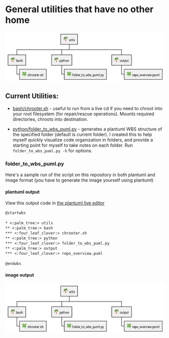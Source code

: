 # General utilities that have no other home

![](output/repo_overview.png)

## Current Utilities:

- [bash/chrooter.sh](bash/chrooter.sh) - useful to run from a live cd if you need to chroot into your root filesystem (for repair/rescue operations).  Mounts required directories, chroots into destination.

- [python/folder_to_wbs_puml.py](python/folder_to_wbs_puml.py) - generates a plantuml WBS structure of the specified folder (default is current folder).  I created this to help myself quickly visualize code organization in folders, and provide a starting point for myself to take notes on each folder.  Run `folder_to_wbs_puml.py -h` for options.

### folder_to_wbs_puml.py

Here's a sample run of the script on this repository in both plantuml and image format (you have to generate the image yourself using plantuml)

#### plantuml output

View this output code in [the plantuml live editor](http://www.plantuml.com/plantuml/duml/TOv12eGm34NtFOLh5nv0Xi6RXAef5Q89QQ9u-sct8-x22-_nfs9HxPfB27tt6INI3gQ8uxTpswY4_X_FiUHA6qxi2eGnmK9yejRlafNPK8UIdwhSblbubnFJYWh6K0U1-4w3tCyCkudRUqPH6DfzRdWDBHF2XCTQepy0)

```plantuml
@startwbs

* <:palm_tree:> utils
** <:palm_tree:> bash
*** <:four_leaf_clover:> chrooter.sh
** <:palm_tree:> python
*** <:four_leaf_clover:> folder_to_wbs_puml.py
** <:palm_tree:> output
*** <:four_leaf_clover:> repo_overview.puml

@endwbs
```

#### image output

![](output/repo_overview.png)